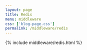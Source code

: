 ```yaml
---
layout: page
title: Redis
menu: middleware
css: ['blog-page.css']
permalink: /middleware/redis
---
```


{% include middleware/redis.html %}
